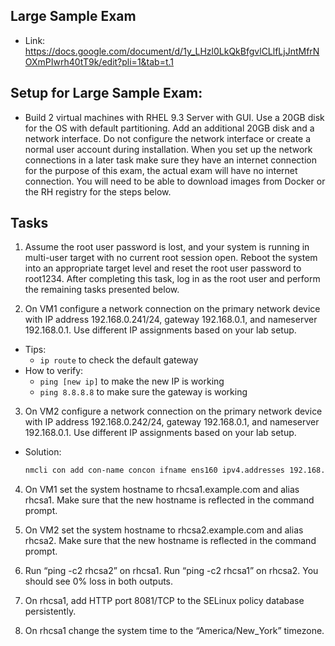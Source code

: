 ## Large Sample Exam
- Link: https://docs.google.com/document/d/1y_LHzl0LkQkBfgvlCLlfLjJntMfrNOXmPIwrh40tT9k/edit?pli=1&tab=t.1 

## Setup for Large Sample Exam:
- Build 2 virtual machines with RHEL 9.3 Server with GUI. Use a 20GB disk for the OS with default partitioning. Add an additional 20GB disk and a network interface. Do not configure the network interface or create a normal user account during installation. When you set up the network connections in a later task make sure they have an internet connection for the purpose of this exam, the actual exam will have no internet connection. You will need to be able to download images from Docker or the RH registry for the steps below.


## Tasks
1. Assume the root user password is lost, and your system is running in multi-user target with no current root session open. Reboot the system into an appropriate target level and reset the root user password to root1234. After completing this task, log in as the root user and perform the remaining tasks presented below.

2. On VM1 configure a network connection on the primary network device with IP address 192.168.0.241/24, gateway 192.168.0.1, and nameserver 192.168.0.1. Use different IP assignments based on your lab setup.
- Tips:
    - `ip route` to check the default gateway
- How to verify:
    - `ping [new ip]` to make the new IP is working
    - `ping 8.8.8.8` to make sure the gateway is working

3. On VM2 configure a network connection on the primary network device with IP address 192.168.0.242/24, gateway 192.168.0.1, and nameserver 192.168.0.1. Use different IP assignments based on your lab setup.

- Solution:
    ```bash
    nmcli con add con-name concon ifname ens160 ipv4.addresses 192.168.182.242/24 ipv4.gateway 192.168.182.2 ipv4.method manual type ethernet
    ```

4. On VM1 set the system hostname to rhcsa1.example.com and alias rhcsa1. Make sure that the new hostname is reflected in the command prompt.

5. On VM2 set the system hostname to rhcsa2.example.com and alias rhcsa2. Make sure that the new hostname is reflected in the command prompt.

6. Run “ping -c2 rhcsa2” on rhcsa1. Run “ping -c2 rhcsa1” on rhcsa2. You should see 0% loss in both outputs.

7. On rhcsa1, add HTTP port 8081/TCP to the SELinux policy database persistently.

8. On rhcsa1 change the system time to the “America/New_York” timezone.
